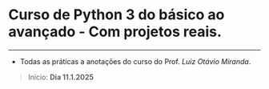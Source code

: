 # Curso de Python 3 do básico ao avançado - Com projetos reais.
---
- Todas as práticas a anotações do curso do Prof. *Luiz Otávio Miranda*.
>   Início: **Dia 11.1.2025**
